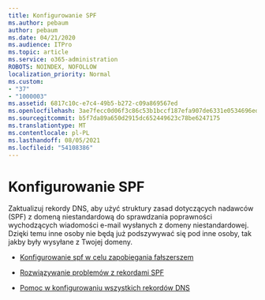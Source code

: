 ```yaml
---
title: Konfigurowanie SPF
ms.author: pebaum
author: pebaum
ms.date: 04/21/2020
ms.audience: ITPro
ms.topic: article
ms.service: o365-administration
ROBOTS: NOINDEX, NOFOLLOW
localization_priority: Normal
ms.custom:
- "37"
- "1000003"
ms.assetid: 6817c10c-e7c4-49b5-b272-c09a869567ed
ms.openlocfilehash: 3ae7fecc0d06f3c86c53b1bccf187efa907de6331e0534696edc1b0c80581f31
ms.sourcegitcommit: b5f7da89a650d2915dc652449623c78be6247175
ms.translationtype: MT
ms.contentlocale: pl-PL
ms.lasthandoff: 08/05/2021
ms.locfileid: "54108386"
---
```

# <a name="set-up-spf"></a>Konfigurowanie SPF

Zaktualizuj rekordy DNS, aby użyć struktury zasad dotyczących nadawców (SPF) z domeną niestandardową do sprawdzania poprawności wychodzących wiadomości e-mail wysłanych z domeny niestandardowej. Dzięki temu inne osoby nie będą już podszywywać się pod inne osoby, tak jakby były wysyłane z Twojej domeny.
  
- [Konfigurowanie spf w celu zapobiegania fałszerszem](/microsoft-365/security/office-365-security/set-up-spf-in-office-365-to-help-prevent-spoofing)

- [Rozwiązywanie problemów z rekordami SPF](/microsoft-365/security/office-365-security/how-office-365-uses-spf-to-prevent-spoofing#SPFTroubleshoot)

- [Pomoc w konfigurowaniu wszystkich rekordów DNS](/microsoft-365/admin/get-help-with-domains/create-dns-records-at-any-dns-hosting-provider)
